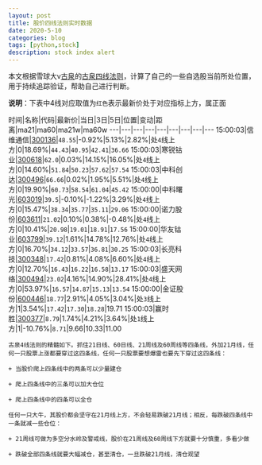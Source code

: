 ```yaml
---
layout: post
title: 股价四线法则实时数据
date: 2020-5-10
categories: blog
tags: [python,stock]
description: stock index alert
---
```



本文根据雪球大v[古泉](https://xueqiu.com/u/7148646888)的[古泉四线法则](https://xueqiu.com/7148646888/130498192)，计算了自己的一些自选股当前所处位置，用于持续追踪验证，帮助自己进行判断。

**说明**：下表中4线对应取值为`红色`表示最新价处于对应指标上方，属正面

时间|名称|代码|最新价|当日|3日|5日|位置|变动|距离|ma21|ma60|ma21w|ma60w
---|---|---|---|---|---|---|---|---
15:00:03|信维通信|[300136](https://xueqiu.com/S/SZ300136)|`48.55`|-0.92%|5.13%|2.82%|处`4`线上方|0|18.69%|`44.43`|`40.95`|`42.41`|`36.66`
15:00:03|寒锐钴业|[300618](https://xueqiu.com/S/SZ300618)|`62.0`|0.03%|14.15%|16.05%|处`4`线上方|0|14.60%|`51.84`|`50.23`|`57.62`|`57.54`
15:00:03|中科创达|[300496](https://xueqiu.com/S/SZ300496)|`66.66`|0.02%|1.95%|5.51%|处`4`线上方|0|19.90%|`60.73`|`58.54`|`61.04`|`45.42`
15:00:00|中科曙光|[603019](https://xueqiu.com/S/SH603019)|`39.5`|-0.10%|-1.22%|3.29%|处`4`线上方|0|15.47%|`38.34`|`35.77`|`35.11`|`29.06`
15:00:00|诺力股份|[603611](https://xueqiu.com/S/SH603611)|`21.02`|0.10%|0.38%|-0.48%|处`4`线上方|0|10.41%|`20.98`|`19.01`|`18.91`|`17.56`
15:00:00|华友钴业|[603799](https://xueqiu.com/S/SH603799)|`39.12`|1.61%|14.78%|12.76%|处`4`线上方|0|16.70%|`34.12`|`33.57`|`36.81`|`30.25`
15:00:03|长亮科技|[300348](https://xueqiu.com/S/SZ300348)|`17.42`|0.81%|4.08%|6.60%|处`4`线上方|0|12.70%|`16.43`|`16.22`|`16.58`|`13.17`
15:00:03|盛天网络|[300494](https://xueqiu.com/S/SZ300494)|`23.02`|4.16%|14.90%|28.41%|处`4`线上方|0|53.97%|`16.57`|`14.87`|`15.13`|`13.54`
15:00:00|金证股份|[600446](https://xueqiu.com/S/SH600446)|`18.77`|2.91%|4.05%|3.04%|处`3`线上方|1|3.54%|`17.42`|`17.30`|`18.28`|19.71
15:00:03|赢时胜|[300377](https://xueqiu.com/S/SZ300377)|`8.79`|1.74%|4.21%|3.64%|处`1`线上方|1|-10.76%|`8.71`|9.66|10.33|11.00

```
古泉4线法则的精髓如下。抓住21日线、60日线、21周线及60周线等四条线，外加21月线，任何一只股票上涨都要穿过这四条线，任何一只股票要想爆雷也要先下穿过这四条线：

+ 当股价爬上四条线中的两条可以少量建仓

+ 爬上四条线中的三条可以加大仓位

+ 爬上四条线中的四条可以全仓

任何一只大牛，其股价都会坚守在21月线上方，不会轻易跌破21月线；相反，每跌破四条线中一条就减一些仓位：

+ 21周线可做为多空分水岭及警戒线，股价在21周线及60周线下方就要十分慎重，多看少做

+ 跌破全部四条线就要大幅减仓，甚至清仓，一旦跌破21月线，清仓观望
```